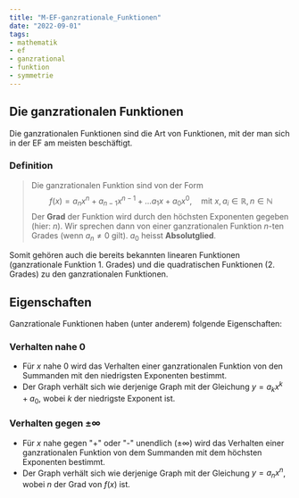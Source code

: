```yaml
---
title: "M-EF-ganzrationale_Funktionen"
date: "2022-09-01"
tags:
- mathematik
- ef
- ganzrational
- funktion
- symmetrie
---
```

## Die ganzrationalen Funktionen
Die ganzrationalen Funktionen sind die Art von Funktionen, mit der man sich in der EF am meisten beschäftigt.

### Definition
> Die ganzrationalen Funktion sind von der Form
> $$ f(x) = a_n x^n+a_{n-1} x^{n-1}+\dots a_1 x + a_0 x^0,\quad \text{mit } x, a_i\in \mathbb{R},\, n\in\mathbb{N}$$
> Der **Grad** der Funktion wird durch den höchsten Exponenten gegeben (hier: $n$). Wir sprechen dann von einer ganzrationalen Funktion $n$-ten Grades (wenn $a_n\neq 0$ gilt). $a_0$ heisst **Absolutglied**.

 Somit gehören auch die bereits bekannten linearen Funktionen (ganzrationale Funktion 1. Grades) und die quadratischen Funktionen (2. Grades) zu den ganzrationalen Funktionen.

## Eigenschaften
Ganzrationale Funktionen haben (unter anderem) folgende Eigenschaften:

### Verhalten nahe 0
- Für $x$ nahe $0$ wird das Verhalten einer ganzrationalen Funktion von den Summanden mit den niedrigsten Exponenten bestimmt.
- Der Graph verhält sich wie derjenige Graph mit der Gleichung $y=a_k x^k + a_0$, wobei $k$ der niedrigste Exponent ist.
### Verhalten gegen $\pm\infty$
- Für $x$ nahe gegen "+" oder "-" unendlich ($\pm\infty$) wird das Verhalten einer ganzrationalen Funktion von dem Summanden mit dem höchsten Exponenten bestimmt.
- Der Graph verhält sich wie derjenige Graph mit der Gleichung $y=a_n x^n$, wobei $n$ der Grad von $f(x)$ ist.

